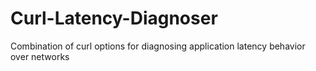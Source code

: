 # Curl-Latency-Diagnoser
Combination of curl options for diagnosing application latency behavior over networks
